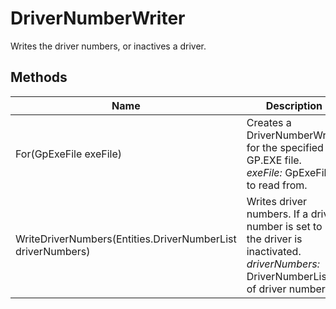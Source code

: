 # DriverNumberWriter

Writes the driver numbers, or inactives a driver.



## Methods

| Name            | Description        |
|-----------------|--------------------|
| For(GpExeFile exeFile)   |  Creates a DriverNumberWriter for the specified GP.EXE file.<br />*exeFile:* GpExeFile to read from.<br /> 
| WriteDriverNumbers(Entities.DriverNumberList driverNumbers)   |  Writes driver numbers. If a driver number is set to 0, the driver is inactivated.<br />*driverNumbers:* DriverNumberList of driver numbers.<br /> 


